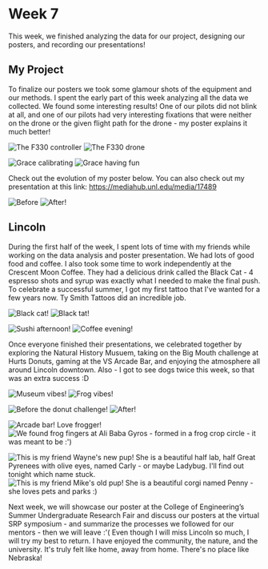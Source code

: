 # Week 7
This week, we finished analyzing the data for our project, designing our posters, and recording our presentations!


## My Project
To finalize our posters we took some glamour shots of the equipment and our methods. I spent the early part of this week analyzing all the data we collected. We found some interesting results! One of our pilots did not blink at all, and one of our pilots had very interesting fixations that were neither on the drone or the given flight path for the drone - my poster explains it much better! 

![ The F330 controller ](HallasWK9-01.jpg) ![ The F330 drone ](HallasWK9-02.jpg)

![ Grace calibrating ](HallasWK9-03.jpg) ![ Grace having fun ](HallasWK9-04.jpg)

Check out the evolution of my poster below. You can also check out my presentation at this link: https://mediahub.unl.edu/media/17489

![ Before ](HallasWK9-17.jpg) ![ After! ](HallasWK9-18.PNG)


## Lincoln

During the first half of the week, I spent lots of time with my friends while working on the data analysis and poster presentation. We had lots of good food and coffee. I also took some time to work independently at the Crescent Moon Coffee. They had a delicious drink called the Black Cat - 4 espresso shots and syrup was exactly what I needed to make the final push. To celebrate a successful summer, I got my first tattoo that I've wanted for a few years now. Ty Smith Tattoos did an incredible job.

![ Black cat! ](HallasWK9-05.jpg) ![ Black tat! ](HallasWK9-06.jpg)

![ Sushi afternoon! ](HallasWK9-07.jpg) ![ Coffee evening! ](HallasWK9-08.jpg)

Once everyone finished their presentations, we celebrated together by exploring the Natural History Musuem, taking on the Big Mouth challenge at Hurts Donuts, gaming at the VS Arcade Bar, and enjoying the atmosphere all around Lincoln downtown. Also - I got to see dogs twice this week, so that was an extra success :D

![ Museum vibes! ](HallasWK9-09.jpg) ![ Frog vibes! ](HallasWK9-10.jpg)

![ Before the donut challenge! ](HallasWK9-11.jpg) ![ After! ](HallasWK9-12.jpg)

![ Arcade bar! Love frogger! ](HallasWK9-13.jpg) ![ We found frog fingers at Ali Baba Gyros - formed in a frog crop circle - it was meant to be :') ](HallasWK9-14.jpg)

![ This is my friend Wayne's new pup! She is a beautiful half lab, half Great Pyrenees with olive eyes, named Carly - or maybe Ladybug. I'll find out tonight which name stuck. ](HallasWK9-15.jpg) ![ This is my friend Mike's old pup! She is a beautiful corgi named Penny - she loves pets and parks :) ](HallasWK9-16.jpg)

Next week, we will showcase our poster at the College of Engineering’s Summer Undergraduate Research Fair and discuss our posters at the virtual SRP symposium - and summarize the processes we followed for our mentors - then we will leave :'( Even though I will miss Lincoln so much, I will try my best to return. I have enjoyed the community, the nature, and the university. It's truly felt like home, away from home. There's no place like Nebraska! 